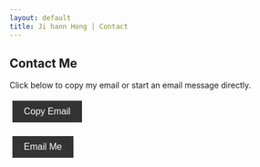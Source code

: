 ```yaml
---
layout: default
title: Ji hann Hong | Contact
---
```

<head>
  <style>
    /* Styling for the buttons */
    .button {
      padding: 10px 20px;
      margin: 5px;
      color: white;
      background-color: #333;
      border: none;
      cursor: pointer;
      font-size: 16px;
    }
  </style>

  <script type="text/javascript">
    // Function to obfuscate and copy email to clipboard
    function copyEmail() {
      const user = "ji.hann.hong";
      const domain = "gmail.com";
      const email = user + "@" + domain;
      
      navigator.clipboard.writeText(email).then(() => {
        alert("Email copied to clipboard!");
      }).catch(err => {
        alert("Failed to copy email.");
      });
    }

    // Function to create a mailto link
    function mailTo() {
      const user = "ji.hann.hong";
      const domain = "gmail.com";
      const email = user + "@" + domain;
      window.location.href = "mailto:" + email;
    }
  </script>
</head>

<body>
  <!-- Display email and buttons -->
  <h2>Contact Me</h2>
  <p>Click below to copy my email or start an email message directly.</p>

  <!-- Button to copy email to clipboard -->
  <button class="button" onclick="copyEmail()">Copy Email</button>

  <!-- Button to open email client with mailto link -->
  <button class="button" onclick="mailTo()">Email Me</button>
</body>

